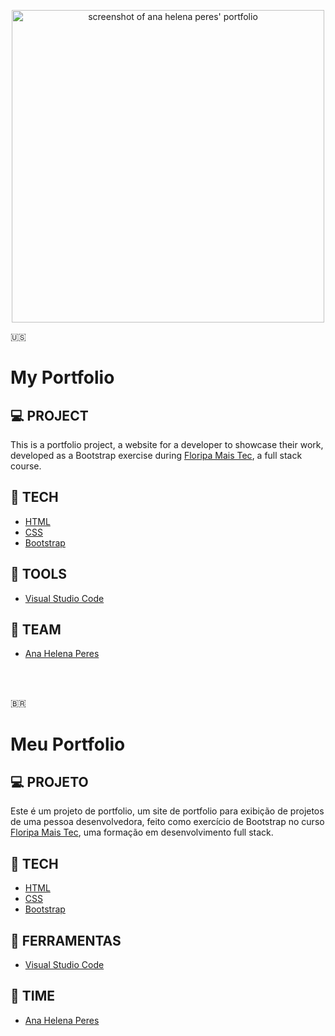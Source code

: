<p align="center">
<img src="https://i.imgur.com/OJT8YTp.png" alt="screenshot of ana helena peres' portfolio" style="width: 500">

🇺🇸
# My Portfolio

## 💻 PROJECT

This is a portfolio project, a website for a developer to showcase their work, developed as a Bootstrap exercise during [Floripa Mais Tec](https://floripamaistec.pmf.sc.gov.br/cursos/), a full stack course.

## 🚀 TECH
- [HTML](https://html.spec.whatwg.org)
- [CSS](https://www.w3.org/TR/CSS/#css)
- [Bootstrap](https://getbootstrap.com)

## 🔧 TOOLS
- [Visual Studio Code](https://code.visualstudio.com)
    
## 📇 TEAM
- [Ana Helena Peres](https://github.com/anahperes)

<br>

<br>

🇧🇷
# Meu Portfolio

## 💻 PROJETO

Este é um projeto de portfolio, um site de portfolio para exibição de projetos de uma pessoa desenvolvedora, feito como exercício de Bootstrap no curso [Floripa Mais Tec](https://floripamaistec.pmf.sc.gov.br/cursos/), uma formação em desenvolvimento full stack.

## 🚀 TECH
- [HTML](https://html.spec.whatwg.org)
- [CSS](https://www.w3.org/TR/CSS/#css)
- [Bootstrap](https://getbootstrap.com)

## 🔧 FERRAMENTAS
- [Visual Studio Code](https://code.visualstudio.com)
  
## 📇 TIME
- [Ana Helena Peres](https://github.com/anahperes)

